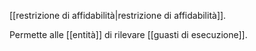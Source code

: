 [[restrizione di affidabilità|restrizione di affidabilità]].

Permette alle [[entità]] di rilevare [[guasti di esecuzione]].
